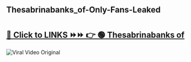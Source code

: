 
 ## Thesabrinabanks_of-Only-Fans-Leaked

# <h2><a href="https://clipsfans.com/Thesabrinabanks_of&ref=git">🔗 Click to LINKS ⏩⏩ 👉 🟢 Thesabrinabanks of </a></h2>

<a href="https://clipsfans.com/Thesabrinabanks_of&ref=git" rel="nofollow" data-target="animated-image.originalLink"><img src="https://i.ibb.co.com/xMMVF88/686577567.gif" alt="Viral Video Original" style="max-width: 100%; display: inline-block;" data-target="animated-image.originalImage"></a>
